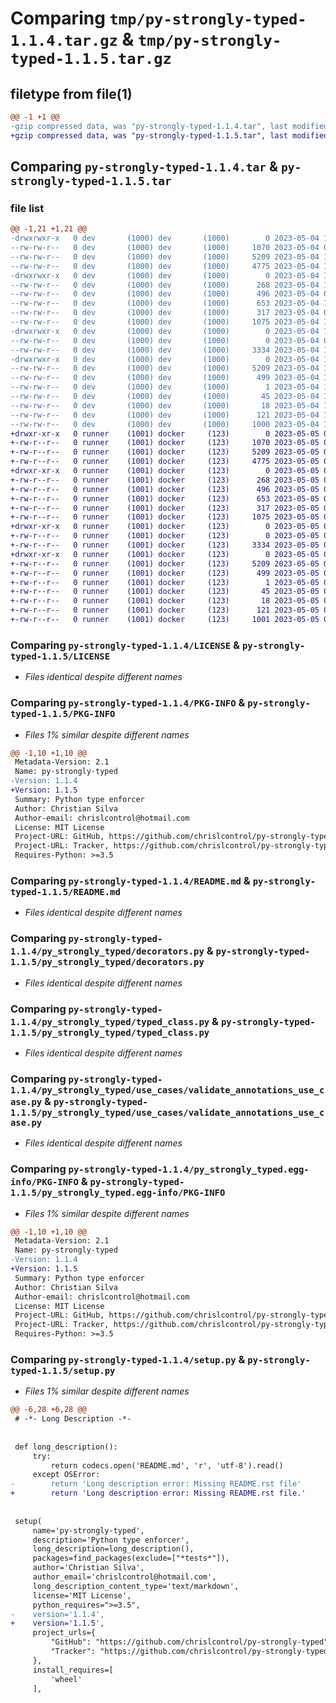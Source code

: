 # Comparing `tmp/py-strongly-typed-1.1.4.tar.gz` & `tmp/py-strongly-typed-1.1.5.tar.gz`

## filetype from file(1)

```diff
@@ -1 +1 @@
-gzip compressed data, was "py-strongly-typed-1.1.4.tar", last modified: Thu May  4 16:28:19 2023, max compression
+gzip compressed data, was "py-strongly-typed-1.1.5.tar", last modified: Fri May  5 03:15:13 2023, max compression
```

## Comparing `py-strongly-typed-1.1.4.tar` & `py-strongly-typed-1.1.5.tar`

### file list

```diff
@@ -1,21 +1,21 @@
-drwxrwxr-x   0 dev       (1000) dev       (1000)        0 2023-05-04 16:28:19.074171 py-strongly-typed-1.1.4/
--rw-rw-r--   0 dev       (1000) dev       (1000)     1070 2023-05-04 00:10:00.000000 py-strongly-typed-1.1.4/LICENSE
--rw-rw-r--   0 dev       (1000) dev       (1000)     5209 2023-05-04 16:28:19.074171 py-strongly-typed-1.1.4/PKG-INFO
--rw-rw-r--   0 dev       (1000) dev       (1000)     4775 2023-05-04 15:05:32.000000 py-strongly-typed-1.1.4/README.md
-drwxrwxr-x   0 dev       (1000) dev       (1000)        0 2023-05-04 16:28:19.070171 py-strongly-typed-1.1.4/py_strongly_typed/
--rw-rw-r--   0 dev       (1000) dev       (1000)      268 2023-05-04 14:29:22.000000 py-strongly-typed-1.1.4/py_strongly_typed/__init__.py
--rw-rw-r--   0 dev       (1000) dev       (1000)      496 2023-05-04 04:08:39.000000 py-strongly-typed-1.1.4/py_strongly_typed/contracts.py
--rw-rw-r--   0 dev       (1000) dev       (1000)      653 2023-05-04 14:29:22.000000 py-strongly-typed-1.1.4/py_strongly_typed/decorators.py
--rw-rw-r--   0 dev       (1000) dev       (1000)      317 2023-05-04 05:18:01.000000 py-strongly-typed-1.1.4/py_strongly_typed/exceptions.py
--rw-rw-r--   0 dev       (1000) dev       (1000)     1075 2023-05-04 14:29:22.000000 py-strongly-typed-1.1.4/py_strongly_typed/typed_class.py
-drwxrwxr-x   0 dev       (1000) dev       (1000)        0 2023-05-04 16:28:19.074171 py-strongly-typed-1.1.4/py_strongly_typed/use_cases/
--rw-rw-r--   0 dev       (1000) dev       (1000)        0 2023-05-04 04:07:47.000000 py-strongly-typed-1.1.4/py_strongly_typed/use_cases/__init__.py
--rw-rw-r--   0 dev       (1000) dev       (1000)     3334 2023-05-04 14:29:22.000000 py-strongly-typed-1.1.4/py_strongly_typed/use_cases/validate_annotations_use_case.py
-drwxrwxr-x   0 dev       (1000) dev       (1000)        0 2023-05-04 16:28:19.074171 py-strongly-typed-1.1.4/py_strongly_typed.egg-info/
--rw-rw-r--   0 dev       (1000) dev       (1000)     5209 2023-05-04 16:28:19.000000 py-strongly-typed-1.1.4/py_strongly_typed.egg-info/PKG-INFO
--rw-rw-r--   0 dev       (1000) dev       (1000)      499 2023-05-04 16:28:19.000000 py-strongly-typed-1.1.4/py_strongly_typed.egg-info/SOURCES.txt
--rw-rw-r--   0 dev       (1000) dev       (1000)        1 2023-05-04 16:28:19.000000 py-strongly-typed-1.1.4/py_strongly_typed.egg-info/dependency_links.txt
--rw-rw-r--   0 dev       (1000) dev       (1000)       45 2023-05-04 16:28:19.000000 py-strongly-typed-1.1.4/py_strongly_typed.egg-info/requires.txt
--rw-rw-r--   0 dev       (1000) dev       (1000)       18 2023-05-04 16:28:19.000000 py-strongly-typed-1.1.4/py_strongly_typed.egg-info/top_level.txt
--rw-rw-r--   0 dev       (1000) dev       (1000)      121 2023-05-04 16:28:19.074171 py-strongly-typed-1.1.4/setup.cfg
--rw-rw-r--   0 dev       (1000) dev       (1000)     1000 2023-05-04 16:27:28.000000 py-strongly-typed-1.1.4/setup.py
+drwxr-xr-x   0 runner    (1001) docker     (123)        0 2023-05-05 03:15:13.787212 py-strongly-typed-1.1.5/
+-rw-r--r--   0 runner    (1001) docker     (123)     1070 2023-05-05 03:14:58.000000 py-strongly-typed-1.1.5/LICENSE
+-rw-r--r--   0 runner    (1001) docker     (123)     5209 2023-05-05 03:15:13.787212 py-strongly-typed-1.1.5/PKG-INFO
+-rw-r--r--   0 runner    (1001) docker     (123)     4775 2023-05-05 03:14:58.000000 py-strongly-typed-1.1.5/README.md
+drwxr-xr-x   0 runner    (1001) docker     (123)        0 2023-05-05 03:15:13.783212 py-strongly-typed-1.1.5/py_strongly_typed/
+-rw-r--r--   0 runner    (1001) docker     (123)      268 2023-05-05 03:14:58.000000 py-strongly-typed-1.1.5/py_strongly_typed/__init__.py
+-rw-r--r--   0 runner    (1001) docker     (123)      496 2023-05-05 03:14:58.000000 py-strongly-typed-1.1.5/py_strongly_typed/contracts.py
+-rw-r--r--   0 runner    (1001) docker     (123)      653 2023-05-05 03:14:58.000000 py-strongly-typed-1.1.5/py_strongly_typed/decorators.py
+-rw-r--r--   0 runner    (1001) docker     (123)      317 2023-05-05 03:14:58.000000 py-strongly-typed-1.1.5/py_strongly_typed/exceptions.py
+-rw-r--r--   0 runner    (1001) docker     (123)     1075 2023-05-05 03:14:58.000000 py-strongly-typed-1.1.5/py_strongly_typed/typed_class.py
+drwxr-xr-x   0 runner    (1001) docker     (123)        0 2023-05-05 03:15:13.787212 py-strongly-typed-1.1.5/py_strongly_typed/use_cases/
+-rw-r--r--   0 runner    (1001) docker     (123)        0 2023-05-05 03:14:58.000000 py-strongly-typed-1.1.5/py_strongly_typed/use_cases/__init__.py
+-rw-r--r--   0 runner    (1001) docker     (123)     3334 2023-05-05 03:14:58.000000 py-strongly-typed-1.1.5/py_strongly_typed/use_cases/validate_annotations_use_case.py
+drwxr-xr-x   0 runner    (1001) docker     (123)        0 2023-05-05 03:15:13.787212 py-strongly-typed-1.1.5/py_strongly_typed.egg-info/
+-rw-r--r--   0 runner    (1001) docker     (123)     5209 2023-05-05 03:15:13.000000 py-strongly-typed-1.1.5/py_strongly_typed.egg-info/PKG-INFO
+-rw-r--r--   0 runner    (1001) docker     (123)      499 2023-05-05 03:15:13.000000 py-strongly-typed-1.1.5/py_strongly_typed.egg-info/SOURCES.txt
+-rw-r--r--   0 runner    (1001) docker     (123)        1 2023-05-05 03:15:13.000000 py-strongly-typed-1.1.5/py_strongly_typed.egg-info/dependency_links.txt
+-rw-r--r--   0 runner    (1001) docker     (123)       45 2023-05-05 03:15:13.000000 py-strongly-typed-1.1.5/py_strongly_typed.egg-info/requires.txt
+-rw-r--r--   0 runner    (1001) docker     (123)       18 2023-05-05 03:15:13.000000 py-strongly-typed-1.1.5/py_strongly_typed.egg-info/top_level.txt
+-rw-r--r--   0 runner    (1001) docker     (123)      121 2023-05-05 03:15:13.787212 py-strongly-typed-1.1.5/setup.cfg
+-rw-r--r--   0 runner    (1001) docker     (123)     1001 2023-05-05 03:14:58.000000 py-strongly-typed-1.1.5/setup.py
```

### Comparing `py-strongly-typed-1.1.4/LICENSE` & `py-strongly-typed-1.1.5/LICENSE`

 * *Files identical despite different names*

### Comparing `py-strongly-typed-1.1.4/PKG-INFO` & `py-strongly-typed-1.1.5/PKG-INFO`

 * *Files 1% similar despite different names*

```diff
@@ -1,10 +1,10 @@
 Metadata-Version: 2.1
 Name: py-strongly-typed
-Version: 1.1.4
+Version: 1.1.5
 Summary: Python type enforcer
 Author: Christian Silva
 Author-email: chrislcontrol@hotmail.com
 License: MIT License
 Project-URL: GitHub, https://github.com/chrislcontrol/py-strongly-typed
 Project-URL: Tracker, https://github.com/chrislcontrol/py-strongly-typed/issues
 Requires-Python: >=3.5
```

### Comparing `py-strongly-typed-1.1.4/README.md` & `py-strongly-typed-1.1.5/README.md`

 * *Files identical despite different names*

### Comparing `py-strongly-typed-1.1.4/py_strongly_typed/decorators.py` & `py-strongly-typed-1.1.5/py_strongly_typed/decorators.py`

 * *Files identical despite different names*

### Comparing `py-strongly-typed-1.1.4/py_strongly_typed/typed_class.py` & `py-strongly-typed-1.1.5/py_strongly_typed/typed_class.py`

 * *Files identical despite different names*

### Comparing `py-strongly-typed-1.1.4/py_strongly_typed/use_cases/validate_annotations_use_case.py` & `py-strongly-typed-1.1.5/py_strongly_typed/use_cases/validate_annotations_use_case.py`

 * *Files identical despite different names*

### Comparing `py-strongly-typed-1.1.4/py_strongly_typed.egg-info/PKG-INFO` & `py-strongly-typed-1.1.5/py_strongly_typed.egg-info/PKG-INFO`

 * *Files 1% similar despite different names*

```diff
@@ -1,10 +1,10 @@
 Metadata-Version: 2.1
 Name: py-strongly-typed
-Version: 1.1.4
+Version: 1.1.5
 Summary: Python type enforcer
 Author: Christian Silva
 Author-email: chrislcontrol@hotmail.com
 License: MIT License
 Project-URL: GitHub, https://github.com/chrislcontrol/py-strongly-typed
 Project-URL: Tracker, https://github.com/chrislcontrol/py-strongly-typed/issues
 Requires-Python: >=3.5
```

### Comparing `py-strongly-typed-1.1.4/setup.py` & `py-strongly-typed-1.1.5/setup.py`

 * *Files 1% similar despite different names*

```diff
@@ -6,28 +6,28 @@
 # -*- Long Description -*-
 
 
 def long_description():
     try:
         return codecs.open('README.md', 'r', 'utf-8').read()
     except OSError:
-        return 'Long description error: Missing README.rst file'
+        return 'Long description error: Missing README.rst file.'
 
 
 setup(
     name='py-strongly-typed',
     description='Python type enforcer',
     long_description=long_description(),
     packages=find_packages(exclude=["*tests*"]),
     author='Christian Silva',
     author_email='chrislcontrol@hotmail.com',
     long_description_content_type='text/markdown',
     license='MIT License',
     python_requires=">=3.5",
-    version='1.1.4',
+    version='1.1.5',
     project_urls={
         "GitHub": "https://github.com/chrislcontrol/py-strongly-typed",
         "Tracker": "https://github.com/chrislcontrol/py-strongly-typed/issues",
     },
     install_requires=[
         'wheel'
     ],
```

